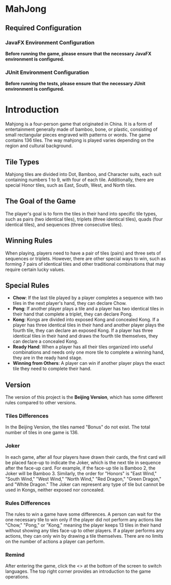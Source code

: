# MahJong
## Required Configuration

### JavaFX Environment Configuration
**Before running the game, please ensure that the necessary JavaFX environment is configured.**

### JUnit Environment Configuration
**Before running the tests, please ensure that the necessary JUnit environment is configured.**

# Introduction

Mahjong is a four-person game that originated in China. It is a form of entertainment generally made of bamboo, bone, or plastic, consisting of small rectangular pieces engraved with patterns or words. The game contains 136 tiles. The way mahjong is played varies depending on the region and cultural background.

## Tile Types

Mahjong tiles are divided into Dot, Bamboo, and Character suits, each suit containing numbers 1 to 9, with four of each tile. Additionally, there are special Honor tiles, such as East, South, West, and North tiles.

## The Goal of the Game

The player's goal is to form the tiles in their hand into specific tile types, such as pairs (two identical tiles), triplets (three identical tiles), quads (four identical tiles), and sequences (three consecutive tiles).

## Winning Rules

When playing, players need to have a pair of tiles (pairs) and three sets of sequences or triplets. However, there are other special ways to win, such as forming 7 pairs of identical tiles and other traditional combinations that may require certain lucky values.

## Special Rules

- **Chow**: If the last tile played by a player completes a sequence with two tiles in the next player's hand, they can declare Chow.
- **Pong**: If another player plays a tile and a player has two identical tiles in their hand that complete a triplet, they can declare Pong.
- **Kong**: Kongs are divided into exposed Kong and concealed Kong. If a player has three identical tiles in their hand and another player plays the fourth tile, they can declare an exposed Kong. If a player has three identical tiles in their hand and draws the fourth tile themselves, they can declare a concealed Kong.
- **Ready Hand**: When a player has all their tiles organized into useful combinations and needs only one more tile to complete a winning hand, they are in the ready hand stage.
- **Winning from Others**: A player can win if another player plays the exact tile they need to complete their hand.

## Version

The version of this project is the **Beijing Version**, which has some different rules compared to other versions.

### Tiles Differences

In the Beijing Version, the tiles named "Bonus" do not exist. The total number of tiles in one game is 136.

### Joker

In each game, after all four players have drawn their cards, the first card will be placed face-up to indicate the Joker, which is the next tile in sequence after the face-up card. For example, if the face-up tile is Bamboo 2, the Joker will be Bamboo 3. Similarly, the order for "Honors" is "East Wind," "South Wind," "West Wind," "North Wind," "Red Dragon," "Green Dragon," and "White Dragon." The Joker can represent any type of tile but cannot be used in Kongs, neither exposed nor concealed.

### Rules Differences

The rules to win a game have some differences. A person can wait for the one necessary tile to win only if the player did not perform any actions like "Chow," "Pong," or "Kong," meaning the player keeps 13 tiles in their hand without showing any tiles face-up to other players. If a player performs any actions, they can only win by drawing a tile themselves. There are no limits on the number of actions a player can perform.

### Remind
After entering the game, click the <> at the bottom of the screen to switch languages.
The top right corner provides an introduction to the game operations.
